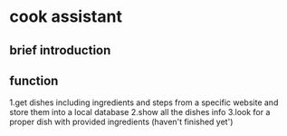 # cook assistant

## brief introduction


## function

1.get dishes including ingredients and steps from a specific website and store them into a local database
2.show all the dishes info 
3.look for a proper dish with provided ingredients (haven't finished yet')

